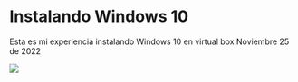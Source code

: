 # Instalando Windows 10
Esta es mi experiencia instalando Windows 10 en virtual box
Noviembre 25 de 2022

![](C:\Users\Ramon\Profile-repository\img\1ºimagen.png)

